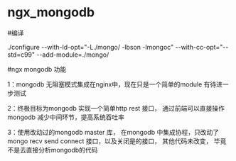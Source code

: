 # ngx_mongodb

#编译

./configure --with-ld-opt="-L./mongo/ -lbson -lmongoc" --with-cc-opt="--std=c99" --add-module=./mongo/

#ngx mongodb 功能

1：mongodb 无阻塞模式集成在nginx中，现在只是一个简单的module 有待进一步测试

2：终极目标为mongodb 实现一个简单http rest 接口， 通过前端可以直接操作mongodb 减少中间环节，提高系统吞吐率

3：使用改动过的mongodb master 库， 在mongodb 中集成协程，只改动了mongo recv send connect 接口，以及关闭是的接口， 其他代码未改变， 毕竟不是去直接分析mongodb的代码




